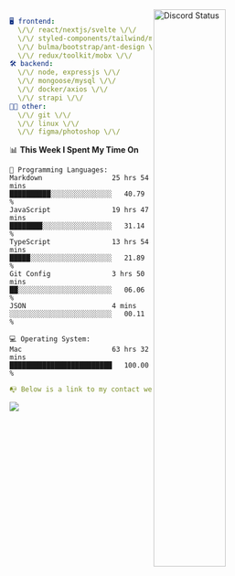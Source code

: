 
<a href="https://discord.com/users/279302975371870218" target="_blank">
    <img width="50%" align="right" alt="Discord Status" src="https://lanyard.cnrad.dev/api/279302975371870218?bg=161B22&borderRadius=5px%205px%200%200&hideTimestamp=true&idleMessage=Just%20chillin%27%20at%20the%20moment&animated=true">
</a>

```yaml
🖥️ frontend: 
  \/\/ react/nextjs/svelte \/\/
  \/\/ styled-components/tailwind/mui/
  \/\/ bulma/bootstrap/ant-design \/\/
  \/\/ redux/toolkit/mobx \/\/
🛠 backend: 
  \/\/ node, expressjs \/\/
  \/\/ mongoose/mysql \/\/
  \/\/ docker/axios \/\/
  \/\/ strapi \/\/
👨‍💻 other: 
  \/\/ git \/\/ 
  \/\/ linux \/\/
  \/\/ figma/photoshop \/\/
```
<!--START_SECTION:waka-->
📊 **This Week I Spent My Time On** 

```text
💬 Programming Languages: 
Markdown                 25 hrs 54 mins      ██████████░░░░░░░░░░░░░░░   40.79 % 
JavaScript               19 hrs 47 mins      ████████░░░░░░░░░░░░░░░░░   31.14 % 
TypeScript               13 hrs 54 mins      █████░░░░░░░░░░░░░░░░░░░░   21.89 % 
Git Config               3 hrs 50 mins       ██░░░░░░░░░░░░░░░░░░░░░░░   06.06 % 
JSON                     4 mins              ░░░░░░░░░░░░░░░░░░░░░░░░░   00.11 % 

💻 Operating System: 
Mac                      63 hrs 32 mins      █████████████████████████   100.00 % 
```


<!--END_SECTION:waka-->
```yaml
📭 Below is a link to my contact website 
```
<a href="https://mxns.xyz" target="_black"> <img src="https://img.shields.io/badge/website-161B22?style=for-the-badge&logo=About.me&logoColor=white"></img> <a/>
